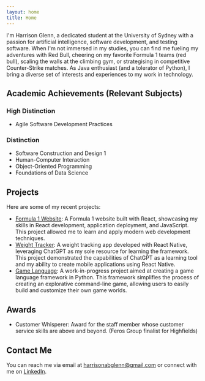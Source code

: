 ```yaml
---
layout: home
title: Home
---
```


I'm Harrison Glenn, a dedicated student at the University of Sydney with a passion for artificial intelligence, software development, and testing software. When I'm not immersed in my studies, you can find me fueling my adventures with Red Bull, cheering on my favorite Formula 1 teams (red bull), scaling the walls at the climbing gym, or strategising in competitive Counter-Strike matches. As Java enthusiast (and a tolerator of Python), I bring a diverse set of interests and experiences to my work in technology.

## Academic Achievements (Relevant Subjects)

### High Distinction
- Agile Software Development Practices

### Distinction
- Software Construction and Design 1
- Human-Computer Interaction
- Object-Oriented Programming
- Foundations of Data Science

## Projects

Here are some of my recent projects:

- [Formula 1 Website](https://github.com/Harrymanual/Formula_1_Website_React): A Formula 1 website built with React, showcasing my skills in React development, application deployment, and JavaScript. This project allowed me to learn and apply modern web development techniques.
- [Weight Tracker](https://github.com/Harrymanual/Weight-Tracker): A weight tracking app developed with React Native, leveraging ChatGPT as my sole resource for learning the framework. This project demonstrated the capabilities of ChatGPT as a learning tool and my ability to create mobile applications using React Native.
- [Game Language](https://github.com/Harrymanual/gamelanguage): A work-in-progress project aimed at creating a game language framework in Python. This framework simplifies the process of creating an explorative command-line game, allowing users to easily build and customize their own game worlds.

## Awards
- Customer Whisperer: Award for the staff member whose customer service skills are above and beyond. (Feros Group finalist for Highfields)

## Contact Me

You can reach me via email at [harrisonabglenn@gmail.com](mailto:harrisonabglenn@gmail.com) or connect with me on [LinkedIn](https://www.linkedin.com/in/harrison-glenn-556378244/).
